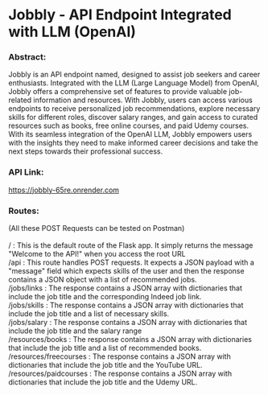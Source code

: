 # Jobbly - API Endpoint Integrated with LLM (OpenAI)
### Abstract: <br>
Jobbly is an API endpoint named, designed to assist job seekers and career enthusiasts. Integrated with the LLM (Large Language Model) from OpenAI, Jobbly offers a comprehensive set of features to provide valuable job-related information and resources. With Jobbly, users can access various endpoints to receive personalized job recommendations, explore necessary skills for different roles, discover salary ranges, and gain access to curated resources such as books, free online courses, and paid Udemy courses. With its seamless integration of the OpenAI LLM, Jobbly empowers users with the insights they need to make informed career decisions and take the next steps towards their professional success.
### API Link:
https://jobbly-65re.onrender.com <br> 
### Routes: <br>
(All these POST Requests can be tested on Postman) <br><br>
/ : This is the default route of the Flask app. It simply returns the message "Welcome to the API!" when you access the root URL<br>
/api : This route handles POST requests. It expects a JSON payload with a "message" field which expects skills of the user and then the response contains a JSON object with a list of recommended jobs.<br>
/jobs/links : The response contains a JSON array with dictionaries that include the job title and the corresponding Indeed job link.<br>
/jobs/skills : The response contains a JSON array with dictionaries that include the job title and a list of necessary skills.<br>
/jobs/salary : The response contains a JSON array with dictionaries that include the job title and the salary range<br>
/resources/books : The response contains a JSON array with dictionaries that include the job title and a list of recommended books.<br>
/resources/freecourses : The response contains a JSON array with dictionaries that include the job title and the YouTube URL.<br>
/resources/paidcourses : The response contains a JSON array with dictionaries that include the job title and the Udemy URL.<br>
